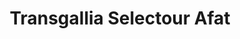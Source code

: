 ---
title: "Transgallia Selectour Afat"
url: /troyes/transgallia-selectour-afat/
shop: agence de voyage
---